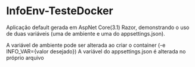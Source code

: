 # InfoEnv-TesteDocker
Aplicação default gerada em AspNet Core(3.1) Razor, demonstrando o uso de duas variáveis (uma de ambiente e uma do appsettings.json).

A variável de ambiente pode ser alterada ao criar o container (-e INFO_VAR={valor desejado})
A variável do appsettings.json é alterada no próprio arquivo
